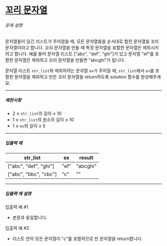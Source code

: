 # [꼬리 문자열](https://school.programmers.co.kr/learn/courses/30/lessons/181841)


###### 문제 설명


문자열들이 담긴 리스트가 주어졌을 때, 모든 문자열들을 순서대로 합친 문자열을 꼬리 문자열이라고 합니다. 꼬리 문자열을 만들 때 특정 문자열을 포함한 문자열은 제외시키려고 합니다. 예를 들어 문자열 리스트 \["abc", "def", "ghi"]가 있고 문자열 "ef"를 포함한 문자열은 제외하고 꼬리 문자열을 만들면 "abcghi"가 됩니다.


문자열 리스트 `str_list`와 제외하려는 문자열 `ex`가 주어질 때, `str_list`에서 `ex`를 포함한 문자열을 제외하고 만든 꼬리 문자열을 return하도록 solution 함수를 완성해주세요.




---


##### 제한사항


* 2 ≤ `str_list`의 길이 ≤ 10
* 1 ≤ `str_list`의 원소의 길이 ≤ 10
* 1 ≤ `ex`의 길이 ≤ 5




---


##### 입출력 예




| str\_list | ex | result |
| --- | --- | --- |
| \["abc", "def", "ghi"] | "ef" | "abcghi" |
| \["abc", "bbc", "cbc"] | "c" | "" |




---


##### 입출력 예 설명


입출력 예 \#1


* 본문과 동일합니다.


입출력 예 \#2


* 리스트 안의 모든 문자열이 "c"를 포함하므로 빈 문자열을 return합니다.



